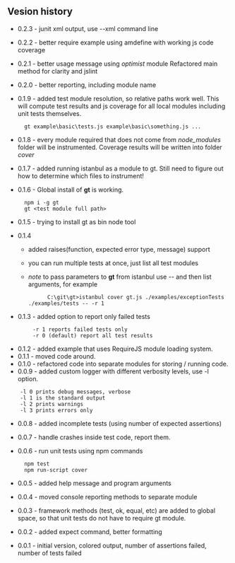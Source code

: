 ## Vesion history

* 0.2.3 - junit xml output, use --xml <filename> command line

* 0.2.2 - better require example using amdefine with working js code coverage

* 0.2.1 - better usage message using *optimist* module
Refactored main method for clarity and jslint

* 0.2.0 - better reporting, including module name

* 0.1.9 - added test module resolution, so relative paths work well. 
This will compute test results and js coverage for all local modules including unit tests themselves.

		gt example\basic\tests.js example\basic\something.js ...

* 0.1.8 - every module required that does not come from *node_modules* 
folder will be instrumented. Coverage results will be written into folder *cover*

* 0.1.7 - added running istanbul as a module to gt. 
Still need to figure out how to determine which files to instrument!

* 0.1.6 - Global install of **gt** is working.

		npm i -g gt
		gt <test module full path>

* 0.1.5 - trying to install gt as bin node tool
* 0.1.4
    * added raises(function, expected error type, message) support
    * you can run multiple tests at once, just list all test modules
    * *note* to pass parameters to **gt** from istanbul use *--* and then list arguments, for example
				
				C:\git\gt>istanbul cover gt.js ./examples/exceptionTests ./examples/tests -- -r 1
		
* 0.1.3 - added option to report only failed tests

```shell
		-r 1 reports failed tests only
		-r 0 (default) report all test results
```

* 0.1.2 - added example that uses RequireJS module loading system.
* 0.1.1 - moved code around.
* 0.1.0 - refactored code into separate modules for storing / running code.
* 0.0.9 - added custom logger with different verbosity levels, use -l option.

```shell
    -l 0 prints debug messages, verbose
    -l 1 is the standard output
    -l 2 prints warnings
    -l 3 prints errors only
```

* 0.0.8 - added incomplete tests (using number of expected assertions)
* 0.0.7 - handle crashes inside test code, report them.
* 0.0.6 - run unit tests using npm commands

		npm test
		npm run-script cover

* 0.0.5 - added help message and program arguments
* 0.0.4 - moved console reporting methods to separate module
* 0.0.3 - framework methods (test, ok, equal, etc) are added to global space, so that
unit tests do not have to require gt module.
* 0.0.2 - added expect command, better formatting
* 0.0.1 - initial version, colored output, number of assertions failed, number of tests failed